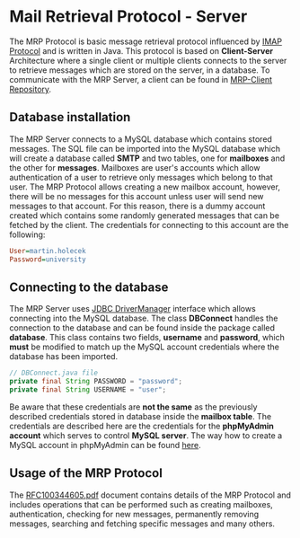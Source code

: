 # Mail Retrieval Protocol - Server
The MRP Protocol is basic message retrieval protocol influenced by [IMAP Protocol](https://tools.ietf.org/html/rfc3501) and is written in Java. This protocol is based on **Client-Server** Architecture where a single client or multiple clients connects to the server to retrieve messages which are stored on the server, in a database. To communicate with the MRP Server, a client can be found in [MRP-Client Repository](https://github.com/martinholecekmax/MRP-Client).

## Database installation
The MRP Server connects to a MySQL database which contains stored messages. The SQL file can be imported into the MySQL database which will create a database called **SMTP** and two tables, one for **mailboxes** and the other for **messages**. Mailboxes are user's accounts which allow authentication of a user to retrieve only messages which belong to that user. The MRP Protocol allows creating a new mailbox account, however, there will be no messages for this account unless user will send new messages to that account. For this reason, there is a dummy account created which contains some randomly generated messages that can be fetched by the client. The credentials for connecting to this account are the following:
```ini
User=martin.holecek
Password=university
```
## Connecting to the database
The MRP Server uses [JDBC DriverManager](https://dev.mysql.com/doc/connector-j/5.1/en/connector-j-usagenotes-connect-drivermanager.html) interface which allows connecting into the MySQL database. The class **DBConnect** handles the connection to the database and can be found inside the package called **database**. This class contains two fields, **username** and **password**, which **must** be modified to match up the MySQL account credentials where the database has been imported.
```java
// DBConnect.java file
private final String PASSWORD = "password";
private final String USERNAME = "user";
```
Be aware that these credentials are **not the same** as the previously described credentials stored in database inside the **mailbox table**. The credentials are described here are the credentials for the **phpMyAdmin account** which serves to control **MySQL server**. The way how to create a MySQL account in phpMyAdmin can be found [here](https://docs.phpmyadmin.net/en/latest/privileges.html).

## Usage of the MRP Protocol
The [RFC100344605.pdf](https://github.com/martinholecekmax/MRP-Server/blob/master/RFC100344605.pdf) document contains details of the MRP Protocol and includes operations that can be performed such as creating mailboxes, authentication, checking for new messages, permanently removing messages, searching and fetching specific messages and many others.
